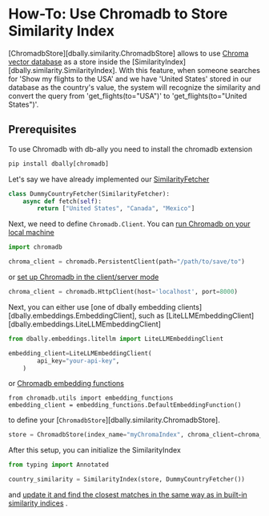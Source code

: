 # How-To: Use Chromadb to Store Similarity Index

[ChromadbStore][dbally.similarity.ChromadbStore] allows to use [Chroma vector database](https://docs.trychroma.com/api-reference#methods-on-collection) as a store inside the [SimilarityIndex][dbally.similarity.SimilarityIndex]. With this feature, when someone searches for 'Show my flights to the USA' and we have 'United States' stored in our database as the country's value, the system will recognize the similarity and convert the query from 'get_flights(to="USA")' to 'get_flights(to="United States")'.


## Prerequisites

To use Chromadb with db-ally you need to install the chromadb extension

```python
pip install dbally[chromadb]
```

Let's say we have already implemented our [SimilarityFetcher](../how-to/use_custom_similarity_fetcher.md)

```python
class DummyCountryFetcher(SimilarityFetcher):
    async def fetch(self):
        return ["United States", "Canada", "Mexico"]
```

Next, we need to define `Chromadb.Client`. You can [run Chromadb on your local machine](https://docs.trychroma.com/usage-guide#initiating-a-persistent-chroma-client)

```python
import chromadb

chroma_client = chromadb.PersistentClient(path="/path/to/save/to")
```

or [set up Chromadb in the client/server mode](https://docs.trychroma.com/usage-guide#running-chroma-in-clientserver-mode)

```python
chroma_client = chromadb.HttpClient(host='localhost', port=8000)
```

Next, you can either use [one of dbally embedding clients][dbally.embeddings.EmbeddingClient], such as [LiteLLMEmbeddingClient][dbally.embeddings.LiteLLMEmbeddingClient]

```python
from dbally.embeddings.litellm import LiteLLMEmbeddingClient

embedding_client=LiteLLMEmbeddingClient(
        api_key="your-api-key",
    )

```

or [Chromadb embedding functions](https://docs.trychroma.com/embeddings)

```
from chromadb.utils import embedding_functions
embedding_client = embedding_functions.DefaultEmbeddingFunction()
```

to define your [`ChromadbStore`][dbally.similarity.ChromadbStore].

```python
store = ChromadbStore(index_name="myChromaIndex", chroma_client=chroma_client, embedding_function=embedding_client)
```

After this setup, you can initialize the SimilarityIndex

```python
from typing import Annotated

country_similarity = SimilarityIndex(store, DummyCountryFetcher())


```

and [update it and find the closest matches in the same way as in built-in similarity indices](./use_custom_similarity_store.md/#using-the-similarity-index) .
